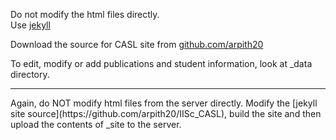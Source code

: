 Do not modify the html files directly.   
Use [jekyll](http://jekyllrb.com/)  

Download the source for CASL site from [github.com/arpith20](https://github.com/arpith20/IISc_CASL) 

To edit, modify or add publications and student information, look at _data directory.   
<hr> 
Again, do NOT modify html files from the server directly. Modify the [jekyll site source](https://github.com/arpith20/IISc_CASL), build the site and then upload the contents of _site to the server.  